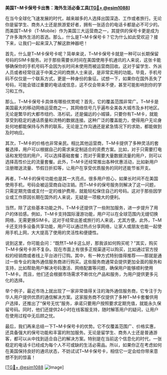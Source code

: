 **美国T~M卡保号卡出售：海外生活必备工具[[TG💪+ @esim1088](https://t.me/s/esim1088)]**

在当今全球化飞速发展的时代，越来越多的人选择出国深造、工作或者旅行。无论你是留学生、商务人士还是旅游爱好者，拥有一张适合的电话卡都是必不可少的。而美国T~M卡（T-Mobile）作为美国三大运营商之一，其提供的保号卡更是成为了许多海外生活的首选。那么，什么是T~M卡保号卡？它为什么如此受欢迎？接下来，让我们一起来深入了解这款神器吧！

首先，什么是T~M卡保号卡呢？简单来说，T~M卡保号卡就是一种可以长期保留号码的SIM卡服务。对于那些需要长时间在美国使用手机通讯的人来说，这张卡能够确保你的手机号码不会因为长时间未使用而被运营商回收。这对于留学生、外派人员或者经常往返于中美之间的商旅人士来说，是非常实用的功能。毕竟，手机号码不仅仅是一个联系方式，更是一种身份的象征。试想一下，如果你在国外丢失了号码，可能会错过重要的电话或信息，这不仅会带来不便，甚至可能影响到你的学习和工作。

那么，T~M卡保号卡具体有哪些优势呢？首先，它的覆盖范围非常广。T~M卡是美国最大的移动网络运营商之一，其网络信号几乎遍布全美各大城市及乡村地区。无论是繁华的大都市纽约、洛杉矶，还是偏远的小城镇，只要你有T~M卡，就能享受到稳定的通话质量和流畅的数据连接。这种广泛的覆盖能力，使得用户无论身处何地都能保持与外界的联系，无论是工作沟通还是紧急情况下的求助，都能做到及时响应。

其次，T~M卡的价格也非常亲民。相比其他运营商，T~M卡提供了多种灵活的套餐选择，用户可以根据自己的需求来定制适合的资费方案。比如，对于只需要打电话和发短信的用户，可以选择基础套餐；而对于需要大量数据流量的用户，则可以选择高性价比的流量套餐。此外，T~M卡还经常推出各种优惠活动，比如新用户注册赠送流量、节假日折扣等，让用户在享受优质服务的同时还能节省开支。

再者，T~M卡的保号功能也是其一大亮点。很多用户担心，如果长时间不在美国使用手机，号码会被运营商自动注销。而T~M卡的保号服务则解决了这一问题，只需定期充值或支付一定的维护费用，就能轻松保住自己的号码。这对于那些因学业或工作原因长期在国外的人来说，无疑是一项极大的便利。

当然，除了这些基本功能之外，T~M卡还提供了一些附加服务，进一步提升了用户的体验感。例如，T~M卡支持国际漫游功能，用户可以在全球范围内无缝切换网络，无需更换SIM卡。这对于经常出差或旅行的人来说，尤其方便。此外，T~M卡还支持多设备共享功能，用户可以通过热点分享网络，让家人或朋友也能一起使用手机上网，大大提高了使用的灵活性和便捷性。

说到这里，你可能会问：“既然T~M卡这么好，那我该如何购买呢？”其实，购买T~M卡保号卡并不复杂。现在市面上有很多正规渠道可以购买，比如通过官方授权的经销商或者线上平台进行订购。其中，有一种方式特别值得推荐——那就是通过一些专业的海外通信服务商进行购买。这些服务商通常会提供更加全面的服务和支持，比如帮助用户解决号码激活、网络配置等问题，确保用户能够顺利使用T~M卡。而且，他们还会根据市场需求不断优化产品和服务，为用户提供更多元化的选择。

举个例子，最近市场上就出现了一家非常值得关注的海外通信服务商，它专注于为华人用户提供优质的通信解决方案。这家服务商不仅提供了多种T~M卡套餐供用户选择，还推出了“保号无忧”服务，承诺只要用户按照要求定期充值，就能永久保留号码。同时，他们还提供24小时在线客服支持，随时解答用户的疑问，让用户在使用过程中无后顾之忧。

最后，我们再来总结一下T~M卡保号卡的优势。它不仅覆盖范围广、价格实惠，还具备强大的保号功能和丰富的附加服务。无论是留学生、商务人士还是普通游客，都可以从中找到适合自己的解决方案。特别是在当前这个信息化的时代，一张稳定的电话卡已经成为每个人不可或缺的生活必需品。所以，如果你正在考虑如何在美国保持良好的通讯状态，不妨试试T~M卡保号卡，相信它一定会给你带来意想不到的惊喜！

[[TG💪+ @esim1088](https://t.me/s/esim1088) ![Image](https://i.postimg.cc/4NQfJmqS/Snipaste-2025-05-13-00-14-12.png)]